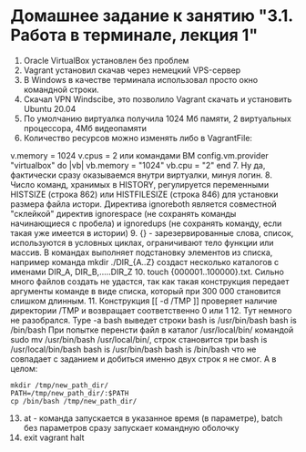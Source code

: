 # Домашнее задание к занятию "3.1. Работа в терминале, лекция 1" 


1. Oracle VirtualBox установлен без проблем
2. Vagrant установил скачав через немецкий VPS-сервер
3. В Windows в качестве терминала использовал просто окно командной строки.
4. Скачал VPN Windscibe, это позволило Vagrant скачать и установить Ubuntu 20.04
5. По умолчанию виртуалка получила 1024 Мб памяти, 2 виртуальных процессора, 4Мб видеопамяти
6. Количество ресурсов можно изменять либо в VagrantFile:

  v.memory = 1024
  v.cpus = 2
  или командами ВМ
    config.vm.provider "virtualbox" do |vb|
      vb.memory = "1024"
      vb.cpu = "2"
    end
7. Ну да, фактически сразу оказываемся внутри виртуалки, минуя логин.
8. Число команд, хранимых в HISTORY, регулируется переменными HISTSIZE (строка 862) или HISTFILESIZE (строка 846) для установки размера файла истори. Директива ignoreboth является совместной "склейкой" директив ignorespace (не сохранять команды начинающиеся с пробела) и ignoredups (не сохранять команду, если такая уже имеется в истории)
9. {} - зарезервированные слова, список, используются в условных циклах, ограничивают тело функции или массив. В командах выполняет подстановку элементов из списка, например команда mkdir ./DIR_{A..Z} создаст несколько каталогов с именами DIR_A, DIR_B,.....DIR_Z
10. touch {000001..100000}.txt. Сильно много файлов создать не удастся, так как такая конструкция передает аргументы команде в виде списка, который при 300 000 становится слишком длинным.
11. Конструкция [[ -d /TMP ]] проверяет наличие директории /TMP и возвращает соответственно 0 или 1
12. Тут немного не разобрался. Type -a bash выведет строки
        bash is /usr/bin/bash
        bash is /bin/bash
    При попытке перенсти файл в каталог /usr/local/bin/ командой sudo mv /usr/bin/bash /usr/local/bin/, строк становится три
        bash is /usr/local/bin/bash
        bash is /usr/bin/bash
        bash is /bin/bash
    что не совпадает с заданием и добиться именно двух строк я не смог. А в целом:
    
    mkdir /tmp/new_path_dir/
    PATH=/tmp/new_path_dir/:$PATH
    cp /bin/bash /tmp/new_path_dir/
13. at - команда запускается в указанное время (в параметре), batch без параметров сразу запускает командную оболочку
14. 
    exit
    vagrant halt
    



